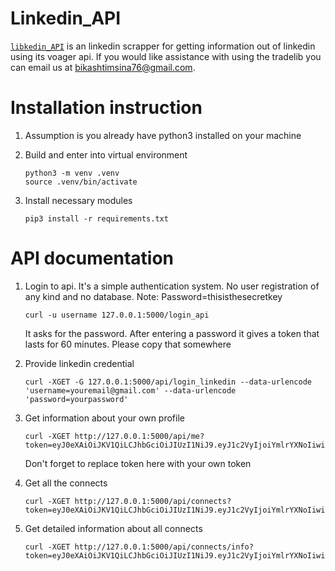 # Linkedin_API

[`libkedin_API`](https://github.com/bi-kash/linkedin_api) is an linkedin scrapper for getting information out of linkedin using its voager api. If you would like assistance with using the tradelib you can email us at bikashtimsina76@gmail.com.

# Installation instruction
1. Assumption is you already have python3 installed on your machine
2. Build and enter into virtual environment

    ```
    python3 -m venv .venv
    source .venv/bin/activate
    ```
3. Install necessary modules
    ```
    pip3 install -r requirements.txt
    ```

# API documentation
1. Login to api. It's a simple authentication system. No user registration of any kind and no database.
    Note: Password=thisisthesecretkey
    ```
    curl -u username 127.0.0.1:5000/login_api

    ```
    It asks for the password. After entering a password it gives a token that lasts for 60 minutes. Please copy that somewhere
    

2. Provide linkedin credential
    ```
    curl -XGET -G 127.0.0.1:5000/api/login_linkedin --data-urlencode 'username=youremail@gmail.com' --data-urlencode 'password=yourpassword'
    ```

3. Get information about your own profile
    ```
    curl -XGET http://127.0.0.1:5000/api/me?token=eyJ0eXAiOiJKV1QiLCJhbGciOiJIUzI1NiJ9.eyJ1c2VyIjoiYmlrYXNoIiwiZXhwIjoxNjU2MTU0MDY5fQ.3wmgfQfPNYUpdUh954rULKdKYgBzL8N0UAPnSu7Qxt8

    ```
    Don't forget to replace token here with your own token

4. Get all the connects
    ```
    curl -XGET http://127.0.0.1:5000/api/connects?token=eyJ0eXAiOiJKV1QiLCJhbGciOiJIUzI1NiJ9.eyJ1c2VyIjoiYmlrYXNoIiwiZXhwIjoxNjU2MTU0MDY5fQ.3wmgfQfPNYUpdUh954rULKdKYgBzL8N0UAPnSu7Qxt8
    ```

5. Get detailed information about all connects
    ```
    curl -XGET http://127.0.0.1:5000/api/connects/info?token=eyJ0eXAiOiJKV1QiLCJhbGciOiJIUzI1NiJ9.eyJ1c2VyIjoiYmlrYXNoIiwiZXhwIjoxNjU2MTU0MDY5fQ.3wmgfQfPNYUpdUh954rULKdKYgBzL8N0UAPnSu7Qxt8



